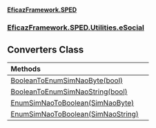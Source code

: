 #### [EficazFramework.SPED](EficazFrameworkSPED.md 'EficazFramework SPED')
### [EficazFramework.SPED.Utilities.eSocial](EficazFramework.SPED.Utilities.eSocial.md 'EficazFramework.SPED.Utilities.eSocial')

## Converters Class

| Methods | |
| :--- | :--- |
| [BooleanToEnumSimNaoByte(bool)](EficazFramework.SPED.Utilities.eSocial/Converters/BooleanToEnumSimNaoByte(bool).md 'EficazFramework.SPED.Utilities.eSocial.Converters.BooleanToEnumSimNaoByte(bool)') | |
| [BooleanToEnumSimNaoString(bool)](EficazFramework.SPED.Utilities.eSocial/Converters/BooleanToEnumSimNaoString(bool).md 'EficazFramework.SPED.Utilities.eSocial.Converters.BooleanToEnumSimNaoString(bool)') | |
| [EnumSimNaoToBoolean(SimNaoByte)](EficazFramework.SPED.Utilities.eSocial/Converters/EnumSimNaoToBoolean(SimNaoByte).md 'EficazFramework.SPED.Utilities.eSocial.Converters.EnumSimNaoToBoolean(EficazFramework.SPED.Schemas.eSocial.SimNaoByte)') | |
| [EnumSimNaoToBoolean(SimNaoString)](EficazFramework.SPED.Utilities.eSocial/Converters/EnumSimNaoToBoolean(SimNaoString).md 'EficazFramework.SPED.Utilities.eSocial.Converters.EnumSimNaoToBoolean(EficazFramework.SPED.Schemas.eSocial.SimNaoString)') | |
